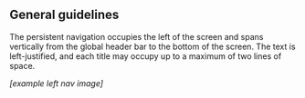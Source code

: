 ## General guidelines
The persistent navigation occupies the left of the screen and spans vertically from the global header bar to the bottom of the screen. The text is left-justified, and each title may occupy up to a maximum of two lines of space.

_[example left nav image]_
